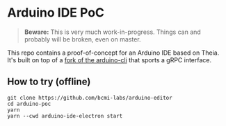 # Arduino IDE PoC

> **Beware:** This is very much work-in-progress. Things can and probably will be broken, even on master.

This repo contains a proof-of-concept for an Arduino IDE based on Theia.
It's built on top of a [fork of the arduino-cli](https://github.com/typefox/arduino-cli/tree/daemon) that sports a gRPC interface.

## How to try (offline)

```
git clone https://github.com/bcmi-labs/arduino-editor
cd arduino-poc
yarn
yarn --cwd arduino-ide-electron start
```